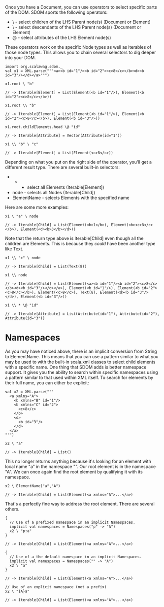 Once you have a Document, you can use operators to select specific parts of the DOM.  SDOM sports the following operators:

* \ - select children of the LHS Parent node(s) (Document or Element)
* \\ - select descendants of the LHS Parent node(s) (Document or Element)
* \@ - select attributes of the LHS Element node(s)

These operators work on the specific Node types as well as Iterables of those node types.  This allows you to chain several selectors to dig deeper into your DOM.

    import org.scalawag.sdom._
    val x1 = XML.parse("""<a><b id="1"/><b id="2"><c>8</c></b><d><b id="3"/></d></a>""")

    x1.root \ "b"

    // -> Iterable[Element] = List(Element(<b id="1"/>), Element(<b id="2"><c>8</c></b>))

    x1.root \\ "b"

    // -> Iterable[Element] = List(Element(<b id="1"/>), Element(<b id="2"><c>8</c></b>), Element(<b id="3"/>))

    x1.root.childElements.head \@ "id"

    // -> Iterable[Attribute] = Vector(Attribute(id="1"))

    x1 \\ "b" \ "c"

    // -> Iterable[Element] = List(Element(<c>8</c>))

Depending on what you put on the right side of the operator, you'll get a different result type.  There are several built-in selectors:

* * - select all Elements (Iterable[Element])
* node - selects all Nodes (Iterable[Child])
* ElementName - selects Elements with the specified name

Here are some more examples:

    x1 \ "a" \ node

    // -> Iterable[Child] = List(Element(<b>1</b>), Element(<b><c>8</c></b>), Element(<d><b>3</b></d>))

Note that the return type above is Iterable[Child] even though all the children are Elements.  This is because they
_could_ have been another type like Text.

    x1 \\ "c" \ node

    // -> Iterable[Child] = List(Text(8))

    x1 \\ node

    // -> Iterable[Child] = List(Element(<a><b id="1"/><b id="2"><c>8</c></b><d><b id="3"/></d></a>), Element(<b id="1"/>), Element(<b id="2"><c>8</c></b>), Element(<c>8</c>), Text(8), Element(<d><b id="3"/></d>), Element(<b id="3"/>))

    x1 \\ * \@ "id"

    // -> Iterable[Attribute] = List(Attribute(id="1"), Attribute(id="2"), Attribute(id="3"))

# Namespaces

As you may have noticed above, there is an implicit conversion from String to ElementName.  This means that you can use a pattern similar to what you may be used to with the built-in scala.xml classes to select child elements with a specific name.  One thing that SDOM adds is better namespace support.  It gives you the ability to search within specific namespaces using a pattern similar to that used within XML itself.  To search for elements by their full name, you can either be explicit:

    val x2 = XML.parse("""
      <a xmlns="A">
        <b xmlns="B" id="1"/>
        <b xmlns="C" id="2">
          <c>8</c>
        </b>
        <d>
          <b id="3"/>
        </d>
      </a>
    """)

    x2 \ "a"

    // -> Iterable[Child] = List()

This no longer returns anything because it's looking for an element with local name "a" in the namespace "". Our root element is in the namespace "A".  We can once again find the root element by qualifying it with its namespace.

    x2 \ ElementName("a","A")

    // -> Iterable[Child] = List(Element(<a xmlns="A">...</a>)

That's a perfectly fine way to address the root element.  There are several others.

    {
      // Use of a prefixed namespace in an implicit Namespaces.
      implicit val namespaces = Namespaces("p" -> "A")
      x2 \ "p:a"
    }

    // -> Iterable[Child] = List(Element(<a xmlns="A">...</a>)

    {
      // Use of a the default namespace in an implicit Namespaces.
      implicit val namespaces = Namespaces("" -> "A")
      x2 \ "a"
    }

    // -> Iterable[Child] = List(Element(<a xmlns="A">...</a>)

    // Use of an explicit namespace (not a prefix)
    x2 \ "{A}a"

    // -> Iterable[Child] = List(Element(<a xmlns="A">...</a>)
    
